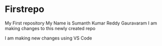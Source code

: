 # Firstrepo
My First repository
My Name is Sumanth Kumar Reddy Gauravaram
I am making changes to this newly created repo

I am making new changes using VS Code
